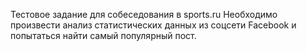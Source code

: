 Тестовое задание для собеседования в sports.ru
Необходимо произвести анализ статистических данных из соцсети Facebook и попытаться найти самый популярный пост.
